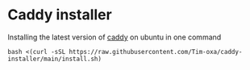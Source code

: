 # Caddy installer
Installing the latest version of [caddy](https://caddyserver.com/) on ubuntu in one command

    bash <(curl -sSL https://raw.githubusercontent.com/Tim-oxa/caddy-installer/main/install.sh)
